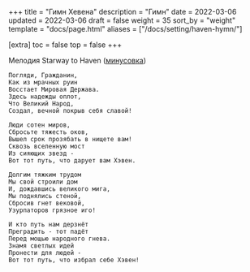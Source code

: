 +++
title = "Гимн Хевена"
description = "Гимн"
date = 2022-03-06
updated = 2022-03-06
draft = false
weight = 35
sort_by = "weight"
template = "docs/page.html"
aliases = ["/docs/setting/haven-hymn/"]

[extra]
toc = false
top = false
+++

Мелодия Starway to Haven ([минусовка](<../StarwayToHaven-EFKLGFKLM.mp3>))

    Погляди, Гражданин,
    Как из мрачных руин
    Восстает Мировая Держава.
    Здесь надежды оплот,
    Что Великий Народ,
    Создал, вечной покрыв себя славой!

    Люди сотен миров,
    Сбросьте тяжесть оков,
    Вышел срок прозябать в нищете вам!
    Сквозь вселенную мост
    Из сияющих звезд -
    Вот тот путь, что дарует вам Хэвен.

    Долгим тяжким трудом
    Мы свой строили дом
    И, дождавшись великого мига,
    Мы поднялись стеной,
    Сбросив гнет вековой,
    Узурпаторов грязное иго!

    И кто путь нам дерзнёт
    Преградить - тот падёт
    Перед мощью народного гнева.
    Знамя светлых идей
    Пронести для людей -
    Вот тот путь, что избрал себе Хэвен!